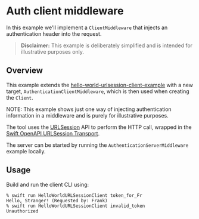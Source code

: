 # Auth client middleware

In this example we'll implement a `ClientMiddleware` that injects an authentication header into the request.

> **Disclaimer:** This example is deliberately simplified and is intended for illustrative purposes only.

## Overview

This example extends the [hello-world-urlsession-client-example](../hello-world-urlsession-client-example)
with a new target, `AuthenticationClientMiddleware`, which is then used when creating
the `Client`.

NOTE: This example shows just one way of injecting authentication information in a middleware
and is purely for illustrative purposes.

The tool uses the [URLSession](https://developer.apple.com/documentation/foundation/urlsession) API to perform the HTTP call, wrapped in the [Swift OpenAPI URLSession Transport](https://github.com/apple/swift-openapi-urlsession).

The server can be started by running the `AuthenticationServerMiddleware` example locally.

## Usage

Build and run the client CLI using:

```
% swift run HelloWorldURLSessionClient token_for_Fr
Hello, Stranger! (Requested by: Frank)
% swift run HelloWorldURLSessionClient invalid_token
Unauthorized
```
